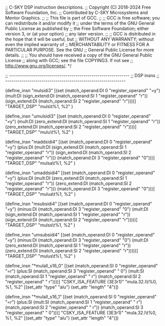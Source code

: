 ;; C-SKY DSP instruction descriptions.
;; Copyright (C) 2018-2024 Free Software Foundation, Inc.
;; Contributed by C-SKY Microsystems and Mentor Graphics.
;;
;; This file is part of GCC.
;;
;; GCC is free software; you can redistribute it and/or modify it
;; under the terms of the GNU General Public License as published by
;; the Free Software Foundation; either version 3, or (at your option)
;; any later version.
;;
;; GCC is distributed in the hope that it will be useful, but
;; WITHOUT ANY WARRANTY; without even the implied warranty of
;; MERCHANTABILITY or FITNESS FOR A PARTICULAR PURPOSE.  See the GNU
;; General Public License for more details.
;;
;; You should have received a copy of the GNU General Public License
;; along with GCC; see the file COPYING3.  If not see
;; <http://www.gnu.org/licenses/>.  */

;; ------------------------------------------------------------
;; DSP insns
;; ------------------------------------------------------------

(define_insn "mulsidi3"
  [(set (match_operand:DI			   0 "register_operand" "=y")
	(mult:DI (sign_extend:DI (match_operand:SI 1 "register_operand" "r"))
		 (sign_extend:DI (match_operand:SI 2 "register_operand" "r"))))]
  "TARGET_DSP"
  "muls\t%1, %2"
)

(define_insn "umulsidi3"
  [(set (match_operand:DI			   0 "register_operand" "=y")
	(mult:DI (zero_extend:DI (match_operand:SI 1 "register_operand" "r"))
		 (zero_extend:DI (match_operand:SI 2 "register_operand" "r"))))]
  "TARGET_DSP"
  "mulu\t%1, %2"
)

(define_insn "maddsidi4"
  [(set (match_operand:DI				    0 "register_operand" "=y")
	(plus:DI (mult:DI (sign_extend:DI (match_operand:SI 1 "register_operand" "r"))
			  (sign_extend:DI (match_operand:SI 2 "register_operand" "r")))
		 (match_operand:DI			    3 "register_operand" "0")))]
  "TARGET_DSP"
  "mulsa\t%1, %2"
)

(define_insn "umaddsidi4"
  [(set (match_operand:DI				    0 "register_operand" "=y")
	(plus:DI (mult:DI (zero_extend:DI (match_operand:SI 1 "register_operand" "r"))
			  (zero_extend:DI (match_operand:SI 2 "register_operand" "r")))
		 (match_operand:DI			    3 "register_operand" "0")))]
  "TARGET_DSP"
  "mulua\t%1, %2"
)

(define_insn "msubsidi4"
  [(set (match_operand:DI				     0 "register_operand" "=y")
	(minus:DI (match_operand:DI			     3 "register_operand" "0")
		  (mult:DI (sign_extend:DI (match_operand:SI 1 "register_operand" "r"))
			   (sign_extend:DI (match_operand:SI 2 "register_operand" "r")))))]
  "TARGET_DSP"
  "mulss\t%1, %2"
)

(define_insn "umsubsidi4"
  [(set (match_operand:DI				     0 "register_operand" "=y")
	(minus:DI (match_operand:DI			     3 "register_operand" "0")
		  (mult:DI (zero_extend:DI (match_operand:SI 1 "register_operand" "r"))
			   (zero_extend:DI (match_operand:SI 2 "register_operand" "r")))))]
  "TARGET_DSP"
  "mulus\t%1, %2"
)

(define_insn "*mulall_s16_0"
  [(set (match_operand:SI 0 "register_operand"			 "=r")
	(plus:SI (match_operand:SI 3 "register_operand"		 " 0")
		 (mult:SI (match_operand:SI 1 "register_operand" " r")
			  (match_operand:SI 2 "register_operand" " r"))))]
  "CSKY_ISA_FEATURE (3E3r1)"
  "mula.32.l\t%0, %1, %2"
  [(set_attr "type" "alu")
   (set_attr "length" "4")])

(define_insn "*mulall_s16_1"
  [(set (match_operand:SI 0 "register_operand"			 "=r")
	(plus:SI (mult:SI (match_operand:SI 1 "register_operand" " r")
			  (match_operand:SI 2 "register_operand" " r"))
		 (match_operand:SI 3 "register_operand"		 " 0")))]
  "CSKY_ISA_FEATURE (3E3r1)"
  "mula.32.l\t%0, %1, %2"
  [(set_attr "type" "alu")
   (set_attr "length" "4")])
